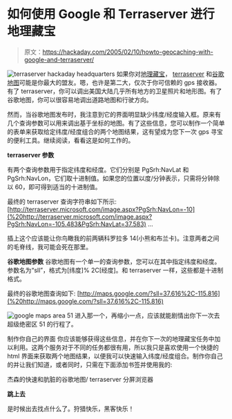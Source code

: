 # 如何使用 Google 和 Terraserver 进行地理藏宝

> 原文：<https://hackaday.com/2005/02/10/howto-geocaching-with-google-and-terraserver/>

![terraserver hackaday headquarters](img/b7d475336dba6068756d61f6d1621f24.png)
如果你对[地理藏宝](http://www.gadling.com/entry/2598496638438251/)， [terraserver](http://terraserver.microsoft.com/) 和[谷歌地图](http://maps.google.com/)可能是你最大的盟友。嗯，也许是第二大，仅次于你可信赖的 gps 接收器。有了 terraserver，你可以调出美国大陆几乎所有地方的卫星照片和地形图。有了谷歌地图，你可以很容易地调出道路地图和行驶方向。

然而，当谷歌地图发布时，我注意到它的界面明显缺少纬度/经度输入框。原来有几个查询参数可以用来调出基于坐标的地图。有了这些信息，您可以制作一个简单的表单来获取给定纬度/经度组合的两个地图结果，这有望成为您下一次 gps 寻宝的便利工具。继续阅读，看看这是如何工作的。

**terraserver 参数** 

有两个查询参数用于指定纬度和经度。它们分别是 PgSrh:NavLat 和 PgSrh:NavLon，它们取十进制值。如果您的位置以度/分钟表示，只需将分钟除以 60，即可得到适当的十进制值。

最终的 terraserver 查询字符串如下所示:
[http://terraserver.microsoft.com/image.aspx?PgSrh:NavLon=-10](%20http://terraserver.microsoft.com/image.aspx?PgSrh:NavLon=-105.483&PgSrh:NavLat=37.583) …

插上这个应该能让你鸟瞰我的前两辆科罗拉多 14(小熊和布兰卡)。注意两者之间的毛脊线，我可能会死在那里。

**谷歌地图参数** 谷歌地图有一个单一的查询参数，您可以在其中指定纬度和经度。参数名为“sll”，格式为[纬度]% 2C[经度]。和 terraserver 一样，这些都是十进制格式。

最终的谷歌地图查询如下:
[http://maps.google.com/?sll=37.616%2C-115.816](%20http://maps.google.com/?sll=37.616%2C-115.816)

![google maps area 51](img/88605391119f23026889a14e889771bd.png)
进入那一个，再缩小一点，应该就能剧情出你下一次去超级绝密区 51 的行程了。

制作你自己的界面
你应该能够获得这些信息，并在你下一次的地理藏宝任务中加以利用。这两个服务对于不同的任务都很有用，所以我只是喜欢使用一个快捷的 html 界面来获取两个地图结果，以便我可以快速输入纬度/经度组合。制作你自己的并让我们知道，或者同时，只需在下面添加书签并使用我的:

杰森的快速和肮脏的谷歌地图/ terraserver 分屏浏览器

**跳上去**

是时候出去找点什么了。狩猎快乐，黑客快乐！